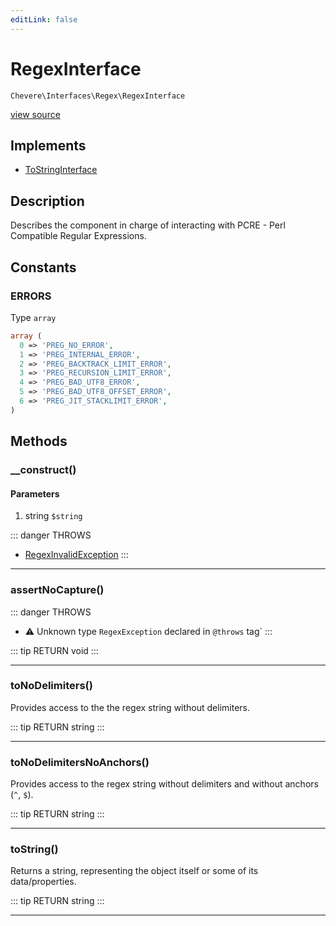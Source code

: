 ```yaml
---
editLink: false
---
```


# RegexInterface

`Chevere\Interfaces\Regex\RegexInterface`

[view source](https://github.com/chevere/chevere/blob/master/interfaces/Regex/RegexInterface.php)

## Implements

- [ToStringInterface](../To/ToStringInterface.md)

## Description

Describes the component in charge of interacting with PCRE - Perl Compatible Regular Expressions.

## Constants

### ERRORS

Type `array`

```php
array (
  0 => 'PREG_NO_ERROR',
  1 => 'PREG_INTERNAL_ERROR',
  2 => 'PREG_BACKTRACK_LIMIT_ERROR',
  3 => 'PREG_RECURSION_LIMIT_ERROR',
  4 => 'PREG_BAD_UTF8_ERROR',
  5 => 'PREG_BAD_UTF8_OFFSET_ERROR',
  6 => 'PREG_JIT_STACKLIMIT_ERROR',
)
```

## Methods

### __construct()

#### Parameters

1. string `$string`

::: danger THROWS
- [RegexInvalidException](../../Exceptions/Regex/RegexInvalidException.md)
:::

---

### assertNoCapture()

::: danger THROWS
- ⚠ Unknown type `RegexException` declared in `@throws` tag`
:::

::: tip RETURN
void
:::

---

### toNoDelimiters()

Provides access to the the regex string without delimiters.

::: tip RETURN
string
:::

---

### toNoDelimitersNoAnchors()

Provides access to the regex string without delimiters and without anchors (`^`, `$`).

::: tip RETURN
string
:::

---

### toString()

Returns a string, representing the object itself or some of its data/properties.

::: tip RETURN
string
:::

---
